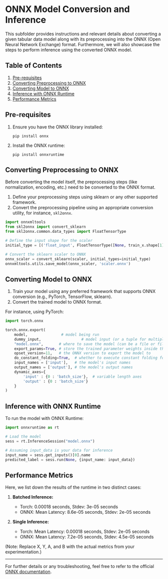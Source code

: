 # ONNX Model Conversion and Inference

This subfolder provides instructions and relevant details about converting a given tabular data model along with its preprocessing into the ONNX (Open Neural Network Exchange) format. Furthermore, we will also showcase the steps to perform inference using the converted ONNX model.

## Table of Contents

1. [Pre-requisites](#pre-requisites)
2. [Converting Preprocessing to ONNX](#converting-preprocessing-to-onnx)
3. [Converting Model to ONNX](#converting-model-to-onnx)
4. [Inference with ONNX Runtime](#inference-with-onnx-runtime)
5. [Performance Metrics](#performance-metrics)

## Pre-requisites

1. Ensure you have the ONNX library installed:

   ```
   pip install onnx
   ```

2. Install the ONNX runtime:

   ```
   pip install onnxruntime
   ```

## Converting Preprocessing to ONNX

Before converting the model itself, the preprocessing steps (like normalization, encoding, etc.) need to be converted to the ONNX format.

1. Define your preprocessing steps using sklearn or any other supported framework.
2. Convert the preprocessing pipeline using an appropriate conversion utility, for instance, `skl2onnx`.

```python
import onnxmltools
from skl2onnx import convert_sklearn
from skl2onnx.common.data_types import FloatTensorType

# Define the input shape for the scaler
initial_type = [('float_input', FloatTensorType([None, train_x.shape[1]]))]

# Convert the sklearn scaler to ONNX
onnx_scaler = convert_sklearn(scaler, initial_types=initial_type)
onnxmltools.utils.save_model(onnx_scaler, 'scaler.onnx')
```

## Converting Model to ONNX

1. Train your model using any preferred framework that supports ONNX conversion (e.g., PyTorch, TensorFlow, sklearn).
2. Convert the trained model to ONNX format.

For instance, using PyTorch:

```python
import torch.onnx

torch.onnx.export(
    model,               # model being run
    dummy_input,                  # model input (or a tuple for multiple inputs)
    "model.onnx",       # where to save the model (can be a file or file-like object)
    export_params=True, # store the trained parameter weights inside the model file
    opset_version=11,   # the ONNX version to export the model to
    do_constant_folding=True,  # whether to execute constant folding for optimization
    input_names = ['input'],   # the model's input names
    output_names = ['output'], # the model's output names
    dynamic_axes={
        'input' : {0 : 'batch_size'},  # variable length axes
        'output' : {0 : 'batch_size'}
    }
)
```

## Inference with ONNX Runtime

To run the model with ONNX Runtime:

```python
import onnxruntime as rt

# Load the model
sess = rt.InferenceSession("model.onnx")

# Assuming input_data is your data for inference
input_name = sess.get_inputs()[0].name
predicted_label = sess.run(None, {input_name: input_data})
```

## Performance Metrics

Here, we list down the results of the runtime in two distinct cases:

1. **Batched Inference:**
    - Torch: 0.00018 seconds, Stdev: 3e-05 seconds
    - ONNX: Mean Latency: 8.6e-05 seconds, Stdev: 2e-05 seconds

2. **Single Inference:**
    - Torch: Mean Latency: 0.00018 seconds, Stdev: 2e-05 seconds
    - ONNX: Mean Latency: 7.2e-05 seconds, Stdev: 4.5e-05 seconds

(Note: Replace X, Y, A, and B with the actual metrics from your experimentation.)

---

For further details or any troubleshooting, feel free to refer to the official [ONNX documentation](https://onnx.ai/documentation/).
